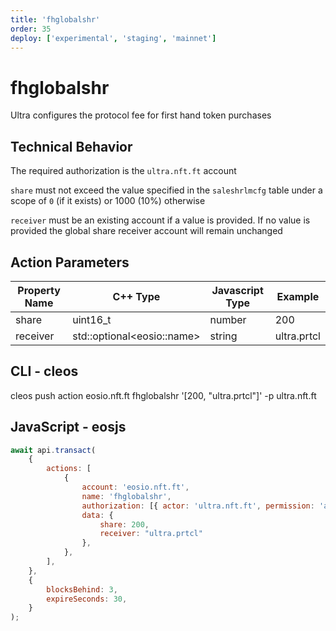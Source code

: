 ```yaml
---
title: 'fhglobalshr'
order: 35
deploy: ['experimental', 'staging', 'mainnet']
---
```


# fhglobalshr

Ultra configures the protocol fee for first hand token purchases

## Technical Behavior

The required authorization is the `ultra.nft.ft` account

`share` must not exceed the value specified in the `saleshrlmcfg` table under a scope of `0` (if it exists) or 1000 (10%) otherwise

`receiver` must be an existing account if a value is provided. If no value is provided the global share receiver account will remain unchanged

## Action Parameters

| Property Name | C++ Type                    | Javascript Type | Example     |
| ------------- | --------------------------- | --------------- | ----------- |
| share         | uint16_t                    | number          | 200         |
| receiver      | std::optional\<eosio::name> | string          | ultra.prtcl |

## CLI - cleos

cleos push action eosio.nft.ft fhglobalshr '[200, "ultra.prtcl"]' -p ultra.nft.ft

## JavaScript - eosjs

```js
await api.transact(
    {
        actions: [
            {
                account: 'eosio.nft.ft',
                name: 'fhglobalshr',
                authorization: [{ actor: 'ultra.nft.ft', permission: 'active' }],
                data: {
                    share: 200,
                    receiver: "ultra.prtcl"
                },
            },
        ],
    },
    {
        blocksBehind: 3,
        expireSeconds: 30,
    }
);
```

